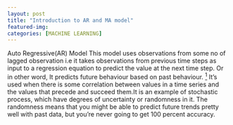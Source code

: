 ```yaml
---
layout: post
title: "Introduction to AR and MA model"
featured-img: 
categories: [MACHINE LEARNING]
---
```


Auto Regressive(AR) Model
This model uses observations from some no of lagged observation i.e it takes observations from previous time steps as input to a regression equation to predict the value at the next time step.
Or in other word, It predicts future behaviour based on past behaviour. [<sup>1</sup>](https://www.statisticshowto.datasciencecentral.com/autoregressive-model/) It’s used when there is some correlation between values in a time series and the values that precede and succeed them.It is an example of stochastic process, which have degrees of uncertainty or randomness in it. The randomness means that you might be able to predict future trends pretty well with past data, but you’re never going to get 100 percent accuracy.
